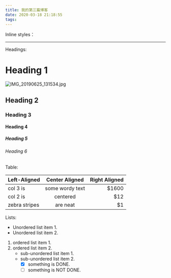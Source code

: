 ```yaml
---
title: 我的第三篇博客
date: 2020-03-18 21:18:55
tags:
---
```


Inline styles：

---

Headings:

# Heading 1
![IMG_20190625_131534.jpg](https://i.loli.net/2020/05/05/GkdhZf4uDAU6BMr.jpg)

## Heading 2

### Heading 3

#### Heading 4

##### Heading 5

###### Heading 6

Table:

| Left-Aligned  | Center Aligned  | Right Aligned |
| :------------ | :-------------: | ------------: |
| col 3 is      | some wordy text |         $1600 |
| col 2 is      |    centered     |           $12 |
| zebra stripes |    are neat     |            $1 |

Lists:

* Unordered list item 1.
* Unordered list item 2.

1. ordered list item 1.
2. ordered list item 2.
   + sub-unordered list item 1.
   + sub-unordered list item 2.
     + [x] something is DONE.
     + [ ] something is NOT DONE.